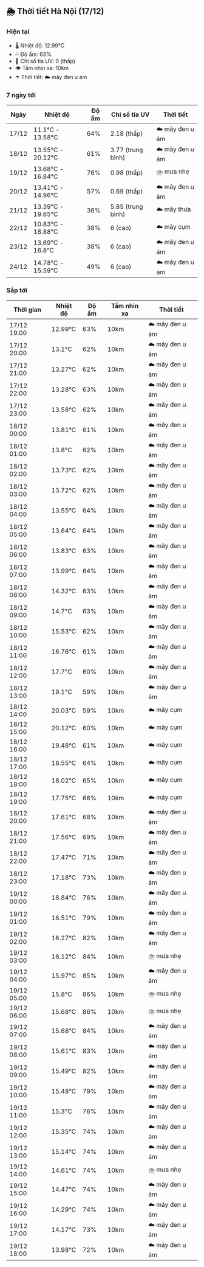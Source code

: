 ## 🌦️ Thời tiết Hà Nội (17/12)

### Hiện tại

- 🌡️ Nhiệt độ: 12.99℃
- 💦 Độ ẩm: 63%
- 🌟 Chỉ số tia UV: 0 (thấp)
- 👁️ Tầm nhìn xa: 10km
- ☂️ Thời tiết: ☁️ mây đen u ám

### 7 ngày tới

| Ngày | Nhiệt độ | Độ ẩm | Chỉ số tia UV | Thời tiết |
| --- | --- | --- | --- | --- |
| 17/12 | 11.1℃ - 13.58℃ | 64% | 2.18 (thấp) | ☁️ mây đen u ám |
| 18/12 | 13.55℃ - 20.12℃ | 61% | 3.77 (trung bình) | ☁️ mây đen u ám |
| 19/12 | 13.68℃ - 16.84℃ | 76% | 0.98 (thấp) | ⛈️ mưa nhẹ |
| 20/12 | 13.41℃ - 14.96℃ | 57% | 0.69 (thấp) | ☁️ mây đen u ám |
| 21/12 | 13.39℃ - 19.65℃ | 36% | 5.85 (trung bình) | ☁️ mây thưa |
| 22/12 | 10.83℃ - 18.88℃ | 38% | 6 (cao) | ☁️ mây cụm |
| 23/12 | 13.69℃ - 16.8℃ | 38% | 6 (cao) | ☁️ mây đen u ám |
| 24/12 | 14.78℃ - 15.59℃ | 49% | 6 (cao) | ☁️ mây đen u ám |

### Sắp tới

| Thời gian | Nhiệt độ | Độ ẩm | Tầm nhìn xa | Thời tiết |
| --- | --- | --- | --- | --- |
| 17/12 19:00 | 12.99℃ | 63% | 10km | ☁️ mây đen u ám |
| 17/12 20:00 | 13.1℃ | 62% | 10km | ☁️ mây đen u ám |
| 17/12 21:00 | 13.27℃ | 62% | 10km | ☁️ mây đen u ám |
| 17/12 22:00 | 13.28℃ | 63% | 10km | ☁️ mây đen u ám |
| 17/12 23:00 | 13.58℃ | 62% | 10km | ☁️ mây đen u ám |
| 18/12 00:00 | 13.81℃ | 61% | 10km | ☁️ mây đen u ám |
| 18/12 01:00 | 13.8℃ | 62% | 10km | ☁️ mây đen u ám |
| 18/12 02:00 | 13.73℃ | 62% | 10km | ☁️ mây đen u ám |
| 18/12 03:00 | 13.72℃ | 62% | 10km | ☁️ mây đen u ám |
| 18/12 04:00 | 13.55℃ | 64% | 10km | ☁️ mây đen u ám |
| 18/12 05:00 | 13.64℃ | 64% | 10km | ☁️ mây đen u ám |
| 18/12 06:00 | 13.83℃ | 63% | 10km | ☁️ mây đen u ám |
| 18/12 07:00 | 13.99℃ | 64% | 10km | ☁️ mây đen u ám |
| 18/12 08:00 | 14.32℃ | 63% | 10km | ☁️ mây đen u ám |
| 18/12 09:00 | 14.7℃ | 63% | 10km | ☁️ mây đen u ám |
| 18/12 10:00 | 15.53℃ | 62% | 10km | ☁️ mây đen u ám |
| 18/12 11:00 | 16.76℃ | 61% | 10km | ☁️ mây đen u ám |
| 18/12 12:00 | 17.7℃ | 60% | 10km | ☁️ mây đen u ám |
| 18/12 13:00 | 19.1℃ | 59% | 10km | ☁️ mây đen u ám |
| 18/12 14:00 | 20.03℃ | 59% | 10km | ☁️ mây cụm |
| 18/12 15:00 | 20.12℃ | 60% | 10km | ☁️ mây cụm |
| 18/12 16:00 | 19.48℃ | 61% | 10km | ☁️ mây cụm |
| 18/12 17:00 | 18.55℃ | 64% | 10km | ☁️ mây cụm |
| 18/12 18:00 | 18.02℃ | 65% | 10km | ☁️ mây cụm |
| 18/12 19:00 | 17.75℃ | 66% | 10km | ☁️ mây cụm |
| 18/12 20:00 | 17.61℃ | 68% | 10km | ☁️ mây đen u ám |
| 18/12 21:00 | 17.56℃ | 69% | 10km | ☁️ mây đen u ám |
| 18/12 22:00 | 17.47℃ | 71% | 10km | ☁️ mây đen u ám |
| 18/12 23:00 | 17.18℃ | 73% | 10km | ☁️ mây đen u ám |
| 19/12 00:00 | 16.84℃ | 76% | 10km | ☁️ mây đen u ám |
| 19/12 01:00 | 16.51℃ | 79% | 10km | ☁️ mây đen u ám |
| 19/12 02:00 | 16.27℃ | 82% | 10km | ☁️ mây đen u ám |
| 19/12 03:00 | 16.12℃ | 84% | 10km | ⛈️ mưa nhẹ |
| 19/12 04:00 | 15.97℃ | 85% | 10km | ☁️ mây đen u ám |
| 19/12 05:00 | 15.8℃ | 86% | 10km | ⛈️ mưa nhẹ |
| 19/12 06:00 | 15.68℃ | 86% | 10km | ⛈️ mưa nhẹ |
| 19/12 07:00 | 15.68℃ | 84% | 10km | ☁️ mây đen u ám |
| 19/12 08:00 | 15.61℃ | 83% | 10km | ☁️ mây đen u ám |
| 19/12 09:00 | 15.49℃ | 82% | 10km | ☁️ mây đen u ám |
| 19/12 10:00 | 15.48℃ | 79% | 10km | ☁️ mây đen u ám |
| 19/12 11:00 | 15.3℃ | 76% | 10km | ☁️ mây đen u ám |
| 19/12 12:00 | 15.35℃ | 74% | 10km | ☁️ mây đen u ám |
| 19/12 13:00 | 15.14℃ | 74% | 10km | ☁️ mây đen u ám |
| 19/12 14:00 | 14.61℃ | 74% | 10km | ⛈️ mưa nhẹ |
| 19/12 15:00 | 14.47℃ | 74% | 10km | ☁️ mây đen u ám |
| 19/12 16:00 | 14.29℃ | 74% | 10km | ☁️ mây đen u ám |
| 19/12 17:00 | 14.17℃ | 73% | 10km | ☁️ mây đen u ám |
| 19/12 18:00 | 13.98℃ | 72% | 10km | ☁️ mây đen u ám |
